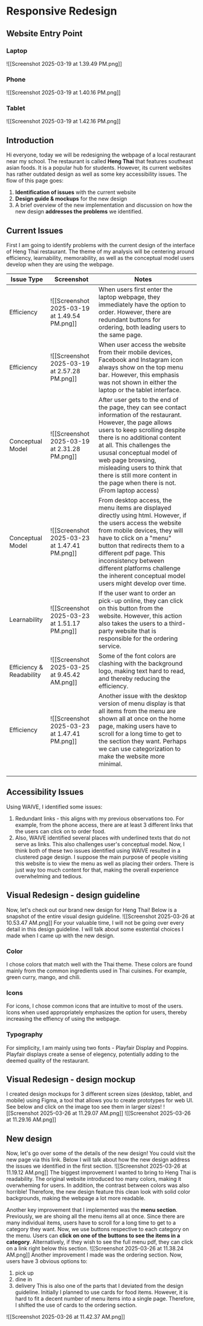 # Responsive Redesign

## Website Entry Point
### Laptop
![[Screenshot 2025-03-19 at 1.39.49 PM.png]]
### Phone
![[Screenshot 2025-03-19 at 1.40.16 PM.png]]
### Tablet
![[Screenshot 2025-03-19 at 1.42.16 PM.png]]

## Introduction
Hi everyone, today we will be redesigning the webpage of a local restaurant near my school. The restaurant is called **Heng Thai** that features southeast asian foods. It is a popular hub for students. However, its current websites has rather outdated design as well as some key accessibility issues. The flow of this page goes:
1. **Identification of issues** with the current website
2. **Design guide & mockups** for the new design
3. A brief overview of the new implementation and discussion on how the new design **addresses the problems** we identified.


## Current Issues
First I am going to identify problems with the current design of the interface of Heng Thai restaurant. The theme of my analysis  will be centering around efficiency, learnability, memorability, as well as the conceptual model users develop when they are using the webpage. 

| Issue Type               | Screenshot                                   | Notes                                                                                                                                                                                                                                                                                                                                                                        |     |
| ------------------------ | -------------------------------------------- | ---------------------------------------------------------------------------------------------------------------------------------------------------------------------------------------------------------------------------------------------------------------------------------------------------------------------------------------------------------------------------- | --- |
| Efficiency               | ![[Screenshot 2025-03-19 at 1.49.54 PM.png]] | When users first enter the laptop webpage, they immediately have the option to order. However, there are redundant buttons for ordering, both leading users to the same page.                                                                                                                                                                                                |     |
| Efficiency               | ![[Screenshot 2025-03-19 at 2.57.28 PM.png]] | When user access the website from their mobile devices, Facebook and Instagram icon always show on the top menu bar. However, this emphasis was not shown in either the laptop or the tablet interface.                                                                                                                                                                      |     |
| Conceptual Model<br>     | ![[Screenshot 2025-03-19 at 2.31.28 PM.png]] | After user gets to the end of the page, they can see contact information of the restaurant. However, the page allows users to keep scrolling despite there is no additional content at all. This challenges the ususal conceptual model of web page browsing, misleading users to think that there is still more content in the page when there is not. (From laptop access) |     |
| Conceptual Model         | ![[Screenshot 2025-03-23 at 1.47.41 PM.png]] | From desktop access, the menu items are displayed directly using html. However, if the users access the website from mobile devices, they will have to click on a "menu" button that redirects them to a different pdf page. This inconsistency between different platforms challenge the inherent conceptual model users might develop over time.                           |     |
| Learnability             | ![[Screenshot 2025-03-23 at 1.51.17 PM.png]] | If the user want to order an pick-up online, they can click on this button from the website. However, this action also takes the users to a third-party website that is responsible for the ordering service.                                                                                                                                                                |     |
| Efficiency & Readability | ![[Screenshot 2025-03-25 at 9.45.42 AM.png]] | Some of the font colors are clashing with the background logo, making text hard to read, and thereby reducing the efficiency.                                                                                                                                                                                                                                                |     |
| Efficiency               | ![[Screenshot 2025-03-23 at 1.47.41 PM.png]] | Another issue with the desktop version of menu display is that all items from the menu are shown all at once on the home page, making users have to scroll for a long time to get to the section they want. Perhaps we can use categorization to make the website more minimal.                                                                                              |     |
|                          |                                              |                                                                                                                                                                                                                                                                                                                                                                              |     |
|                          |                                              |                                                                                                                                                                                                                                                                                                                                                                              |     |
|                          |                                              |                                                                                                                                                                                                                                                                                                                                                                              |     |

## Accessibility Issues
Using WAIVE, I identified some issues:
1. Redundant links - this aligns with my previous observations too. For example, from the phone access, there are at least 3 different links that the users can click on to order food.
2. Also, WAIVE identified several places with underlined texts that do not serve as links. This also challenges user's conceptual model.
Now, I think both of these two issues identified using WAIVE resulted in a clustered page design. I suppose the main purpose of people visiting this website is to view the menu as well as placing their orders. There is just way too much content for that, making the overall experience overwhelming and tedious. 

## Visual Redesign - design guideline
Now, let's check out our brand new design for Heng Thai! Below is a snapshot of the entire visual design guideline.
![[Screenshot 2025-03-26 at 10.53.47 AM.png]]
For your valuable time, I will not be going over every detail in this design guideline. I will talk about some esstential choices I made when I came up with the new design. 

### Color 
I chose colors that match well with the Thai theme. These colors are found mainly from the common ingredients used in Thai cuisines. For example, green curry, mango, and chili.

### Icons 
For icons, I chose common icons that are intuitive to most of the users. Icons when used appropriately emphasizes the option for users, thereby increasing the effiency of using the webpage. 

### Typography
For simplicity, I am mainly using two fonts - Playfair Display and Poppins. Playfair displays create a sense of elegency, potentially adding to the deemed quality of the restaurant. 

## Visual Redesign - design mockup
I created design mockups for 3 different screen sizes (desktop, tablet, and mobile) using Figma, a tool that allows you to create prototypes for web UI. See below and click on the image too see them in larger sizes! 
![[Screenshot 2025-03-26 at 11.29.07 AM.png]]
![[Screenshot 2025-03-26 at 11.29.16 AM.png]]

## New design

Now, let's go over some of the details of the new design! You could visit the new page via this link. Below I will talk about how the new design address the issues we identified in the first section.
![[Screenshot 2025-03-26 at 11.19.12 AM.png]]
The biggest improvement I wanted to bring to Heng Thai is readability. The original website introduced too many colors, making it overwheming for users. In addition, the contrast between colors was also horrible! Therefore, the new design feature this clean look with solid color backgrounds, making the webpage a lot more readable.

Another key improvement that I implemented was the **menu section**. Previously, we are shoing all the menu items all at once. Since there are many individual items, users have to scroll for a long time to get to a category they want. Now, we use buttons respective to each category on the menu. Users can **click on one of the buttons to see the items in a category**. Alternatively, if they wish to see the full menu pdf, they can click on a link right below this section.
![[Screenshot 2025-03-26 at 11.38.24 AM.png]]
Another improvement I made was the ordering section. Now, users have 3 obvious options to:
1. pick up
2. dine in
3. delivery
This is also one of the parts that I deviated from the design guideline. Initially I planned to use cards for food items. However, it is hard to fit a decent number of menu items into a single page. Therefore, I shifted the use of cards to the ordering section. 

![[Screenshot 2025-03-26 at 11.42.37 AM.png]]
